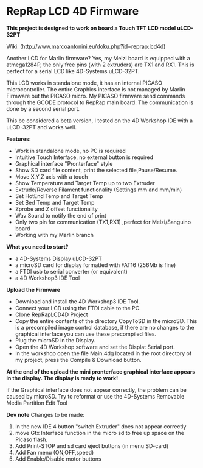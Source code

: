 # RepRap LCD 4D Firmware

**This project is designed to work on board a Touch TFT LCD model uLCD-32PT**

Wiki: (http://www.marcoantonini.eu/doku.php?id=reprap:lcd4d)

Another LCD for Marlin firmware? 
Yes, my Melzi board is equipped with a atmega1284P, the only free pins (with 2 extruders) are TX1 and RX1.
This is perfect for a serial LCD like 4D-Systems uLCD-32PT.

This LCD works in standalone mode, it has an internal PICASO microcontroller. 
The entire Graphics interface is not managed by Marlin Firmware but the PICASO micro. 
My PICASO firmware send commands through the GCODE protocol to RepRap main board. 
The communication is done by a second serial port.

This be considered a beta version, I tested on the 4D Workshop IDE with a uLCD-32PT and works well.


**Features:**
  * Work in standalone mode, no PC is required
  * Intuitive Touch Interface, no external button is required
  * Graphical interface "Pronterface" style
  * Show SD card file content, print the selected file,Pause/Resume.
  * Move X,Y,Z axis with a touch
  * Show Temperature and Target Temp up to two Extruder
  * Extrude/Reverse Filament functionality (Settings mm and mm/min)
  * Set HotEnd Temp and Target Temp
  * Set Bed Temp and Target Temp
  * Zprobe and Z offset functionality
  * Wav Sound to notify the end of print
  * Only two pin for communication (TX1,RX1) ,perfect for Melzi/Sanguino board
  * Working with my Marlin branch
  
**What you need to start?**

  * a 4D-Systems Display uLCD-32PT
  * a microSD card for display formatted with FAT16 (256Mb is fine)
  * a FTDI usb to serial converter (or equivalent)
  * a 4D Workshop3 IDE Tool
  
 **Upload the Firmware**

  * Download and install the 4D Workshop3 IDE Tool.
  * Connect your LCD using the FTDI cable to the PC.
  * Clone RepRapLCD4D Project
  * Copy the entire contents of the directory CopyToSD in the microSD. 
    This is a precompiled image control database, if there are no changes to the graphical interface you can use these precompiled files.
  * Plug the microSD in the Display.
  * Open the 4D Workshop software and set the Displat Serial port.
  * In the workshop open the file Main.4dg located in the root directory of my project, press the Compile & Download button.

**At the end of the upload the mini pronterface graphical interface appears in the display. 
The display is ready to work!**

if the Graphical interface does not appear correctly, the problem can be caused by microSD. 
Try to reformat or use the 4D-Systems Removable Media Partition Edit Tool

**Dev note**
Changes to be made:

1) In the new IDE 4 button "switch Extruder" does not appear correctly
2) move Gfx Interface function in the micro sd to free up space on the Picaso flash.
3) Add Print-STOP and sd card eject buttons (in menu SD-card)
4) Add Fan menu (ON,OFF,speed)
5) Add Enable/Disable motor buttons
